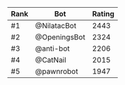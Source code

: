 Rank|Bot|Rating
---|---|---
#1|@NilatacBot|2443
#2|@OpeningsBot|2324
#3|@anti-bot|2206
#4|@CatNail|2015
#5|@pawnrobot|1947

